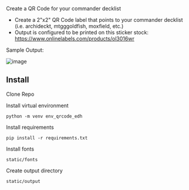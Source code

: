 Create a QR Code for your commander decklist
 * Create a 2"x2" QR Code label that points to your commander decklist (i.e. archideckt, mtgggoldfish, moxfield, etc.)
 * Output is configured to be printed on this sticker stock:  https://www.onlinelabels.com/products/ol3016wr

Sample Output:

![image](https://user-images.githubusercontent.com/6764517/176573141-8ae63668-490e-46d7-99a5-ba68e294133a.png)

## Install

Clone Repo

Install virtual environment
```
python -m venv env_qrcode_edh
```

Install requirements
```
pip install -r requirements.txt
```

Install fonts
```
static/fonts
```

Create output directory
```
static/output
```
